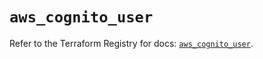 # `aws_cognito_user`

Refer to the Terraform Registry for docs: [`aws_cognito_user`](https://registry.terraform.io/providers/hashicorp/aws/5.51.1/docs/resources/cognito_user).
